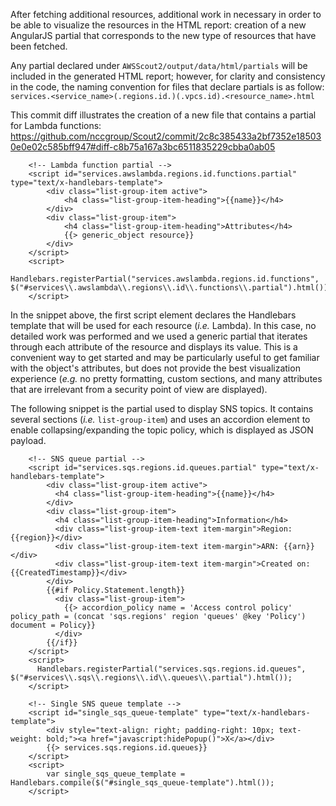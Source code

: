 
After fetching additional resources, additional work in necessary in order to be able to visualize the resources in the HTML report: creation of a new AngularJS partial that corresponds to the new type of resources that have been fetched.

Any partial declared under ```AWSScout2/output/data/html/partials``` will be included in the generated HTML report; however, for clarity and consistency in the code, the naming convention for files that declare partials is as follow: ```services.<service_name>(.regions.id.)(.vpcs.id).<resource_name>.html```

This commit diff illustrates the creation of a new file that contains a partial for Lambda functions: https://github.com/nccgroup/Scout2/commit/2c8c385433a2bf7352e185030e0e02c585bff947#diff-c8b75a167a3bc6511835229cbba0ab05


```
    <!-- Lambda function partial -->
    <script id="services.awslambda.regions.id.functions.partial" type="text/x-handlebars-template">
        <div class="list-group-item active">
            <h4 class="list-group-item-heading">{{name}}</h4>
        </div>
        <div class="list-group-item">
            <h4 class="list-group-item-heading">Attributes</h4>
            {{> generic_object resource}}
        </div>
    </script>
    <script>
      Handlebars.registerPartial("services.awslambda.regions.id.functions", $("#services\\.awslambda\\.regions\\.id\\.functions\\.partial").html());
    </script>
```

In the snippet above, the first script element declares the Handlebars template that will be used for each resource (*i.e.* Lambda). In this case, no detailed work was performed and we used a generic partial that iterates through each attribute of the resource and displays its value. This is a convenient way to get started and may be particularly useful 
to get familiar with the object's attributes, but does not provide the best visualization experience (*e.g.* no pretty formatting, custom sections, and many attributes that are irrelevant from a security point of view are displayed).

The following snippet is the partial used to display SNS topics. It contains several sections (*i.e.* `list-group-item`) and uses an accordion element to enable collapsing/expanding the topic policy, which is displayed as JSON payload.

```
    <!-- SNS queue partial -->
    <script id="services.sqs.regions.id.queues.partial" type="text/x-handlebars-template">
        <div class="list-group-item active">
          <h4 class="list-group-item-heading">{{name}}</h4>
        </div>
        <div class="list-group-item">
          <h4 class="list-group-item-heading">Information</h4>
          <div class="list-group-item-text item-margin">Region: {{region}}</div>
          <div class="list-group-item-text item-margin">ARN: {{arn}}</div>
          <div class="list-group-item-text item-margin">Created on: {{CreatedTimestamp}}</div>
        </div>
        {{#if Policy.Statement.length}}
          <div class="list-group-item">
            {{> accordion_policy name = 'Access control policy' policy_path = (concat 'sqs.regions' region 'queues' @key 'Policy') document = Policy}}
          </div>
        {{/if}}
    </script>
    <script>
      Handlebars.registerPartial("services.sqs.regions.id.queues", $("#services\\.sqs\\.regions\\.id\\.queues\\.partial").html());
    </script>

    <!-- Single SNS queue template -->
    <script id="single_sqs_queue-template" type="text/x-handlebars-template">
        <div style="text-align: right; padding-right: 10px; text-weight: bold;"><a href="javascript:hidePopup()">X</a></div>
        {{> services.sqs.regions.id.queues}}
    </script>
    <script>
        var single_sqs_queue_template = Handlebars.compile($("#single_sqs_queue-template").html());
    </script>
```



